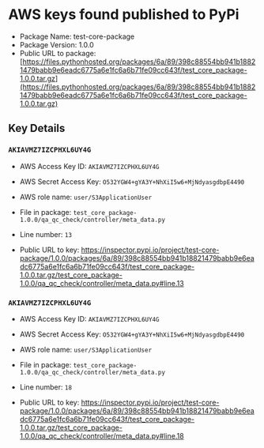 # AWS keys found published to PyPi

* Package Name: test-core-package
* Package Version: 1.0.0
* Public URL to package: [https://files.pythonhosted.org/packages/6a/89/398c88554bb941b18821479babb9e6eadc6775a6e1fc6a6b71fe09cc643f/test_core_package-1.0.0.tar.gz](https://files.pythonhosted.org/packages/6a/89/398c88554bb941b18821479babb9e6eadc6775a6e1fc6a6b71fe09cc643f/test_core_package-1.0.0.tar.gz)

## Key Details

### `AKIAVMZ7IZCPHXL6UY4G`

* AWS Access Key ID: `AKIAVMZ7IZCPHXL6UY4G`
* AWS Secret Access Key: `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` 
* AWS role name: `user/S3ApplicationUser`
* File in package: `test_core_package-1.0.0/qa_qc_check/controller/meta_data.py`
* Line number: `13`

* Public URL to key: https://inspector.pypi.io/project/test-core-package/1.0.0/packages/6a/89/398c88554bb941b18821479babb9e6eadc6775a6e1fc6a6b71fe09cc643f/test_core_package-1.0.0.tar.gz/test_core_package-1.0.0/qa_qc_check/controller/meta_data.py#line.13



### `AKIAVMZ7IZCPHXL6UY4G`

* AWS Access Key ID: `AKIAVMZ7IZCPHXL6UY4G`
* AWS Secret Access Key: `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` 
* AWS role name: `user/S3ApplicationUser`
* File in package: `test_core_package-1.0.0/qa_qc_check/controller/meta_data.py`
* Line number: `18`

* Public URL to key: https://inspector.pypi.io/project/test-core-package/1.0.0/packages/6a/89/398c88554bb941b18821479babb9e6eadc6775a6e1fc6a6b71fe09cc643f/test_core_package-1.0.0.tar.gz/test_core_package-1.0.0/qa_qc_check/controller/meta_data.py#line.18


